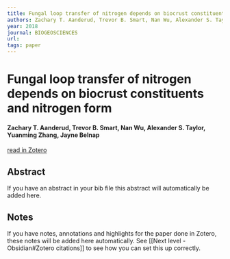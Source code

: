 ```yaml
---
title: Fungal loop transfer of nitrogen depends on biocrust constituents and nitrogen form
authors: Zachary T. Aanderud, Trevor B. Smart, Nan Wu, Alexander S. Taylor, Yuanming Zhang, Jayne Belnap
year: 2018
journal: BIOGEOSCIENCES
url: 
tags: paper
---
```


# Fungal loop transfer of nitrogen depends on biocrust constituents and nitrogen form

#### Zachary T. Aanderud, Trevor B. Smart, Nan Wu, Alexander S. Taylor, Yuanming Zhang, Jayne Belnap

[read in Zotero](zotero://select/items/@aanderudFungalLoopTransfer2018)

## Abstract

If you have an abstract in your bib file this abstract will automatically be added here.

## Notes

If you have notes, annotations and highlights for the paper done in Zotero, these notes will be added here automatically. See [[Next level - Obsidian#Zotero citations]] to see how you can set this up correctly.



